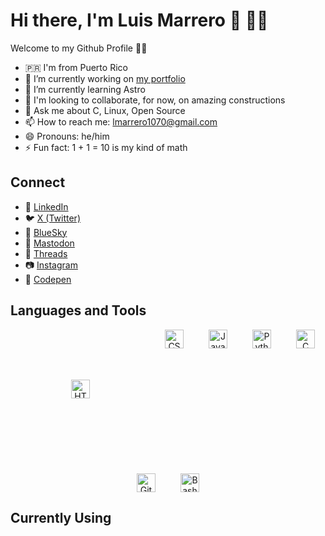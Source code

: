 # Hi there, I'm Luis Marrero 👋 🧑‍💻

Welcome to my Github Profile 🐙😺

- 🇵🇷 I'm from Puerto Rico
- 🔭 I’m currently working on [my portfolio](https://luismarrer.github.io/)
- 🌱 I’m currently learning Astro
- 👯 I'm looking to collaborate, for now, on amazing constructions
- 💬 Ask me about C, Linux, Open Source
- 📫 How to reach me: lmarrero1070@gmail.com
- 😄 Pronouns: he/him
- ⚡ Fun fact: 1 + 1 = 10 is my kind of math

## Connect

- 🔗 [LinkedIn](https://www.linkedin.com/in/luis-marr/)
- 🐦 [X (Twitter)](https://x.com/lmarrero1070)
- 🌌 [BlueSky](https://bsky.app/profile/lmarrer.bsky.social)
- 🐘 [Mastodon](https://mastodon.social/@luis_marrer)
- 🧵 [Threads](https://www.threads.net/@lmarrero1070)
- 📷 [Instagram](https://www.instagram.com/lmarrero1070/)
- 🎨 [Codepen](https://codepen.io/Luis-Marrero-the-animator)

## Languages and Tools

<div align="center" style="display: flex; justify-content: center; flex-wrap: wrap; gap: 40px;">
  <img src="https://img.shields.io/badge/-HTML5-E34F26?style=flat&logo=html5&logoColor=white" alt="HTML" height="30" style="margin: 80px;">
  <img src="https://img.shields.io/badge/-CSS3-1572B6?style=flat&logo=css3&logoColor=white" alt="CSS" height="30">
  <img src="https://img.shields.io/badge/-JavaScript-F7DF1E?style=flat&logo=javascript&logoColor=black" alt="JavaScript" height="30">
  <img src="https://img.shields.io/badge/-Python-3776AB?style=flat&logo=python&logoColor=white" alt="Python" height="30">
  <img src="https://img.shields.io/badge/-C-00599C?style=flat&logo=c&logoColor=white" alt="C" height="30">
  <img src="https://img.shields.io/badge/-Git-F05032?style=flat&logo=git&logoColor=white" alt="Git" height="30">
  <img src="https://img.shields.io/badge/-Bash-4EAA25?style=flat&logo=gnu-bash&logoColor=white" alt="Bash" height="30">
</div>

## Currently Using

